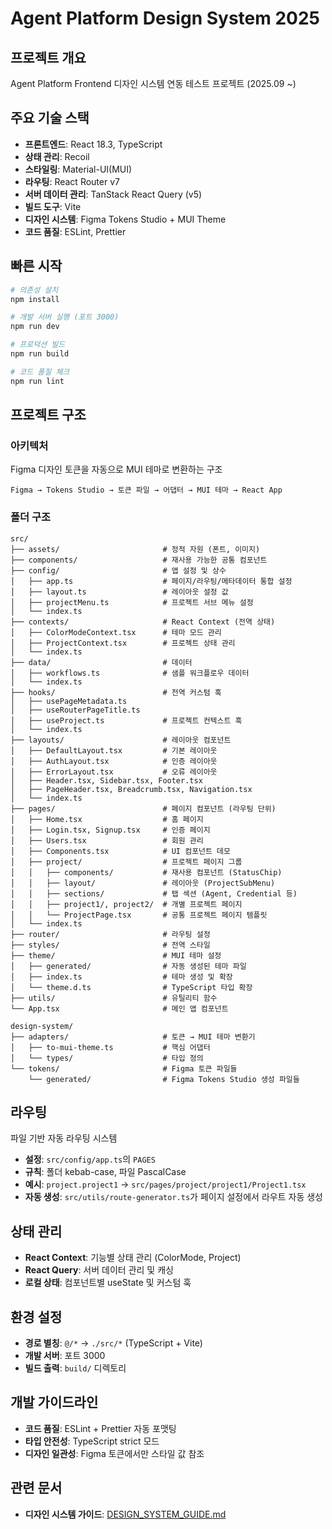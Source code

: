 # Agent Platform Design System 2025

## 프로젝트 개요

Agent Platform Frontend 디자인 시스템 연동 테스트 프로젝트 (2025.09 ~)

## 주요 기술 스택
- **프론트엔드**: React 18.3, TypeScript
- **상태 관리**: Recoil
- **스타일링**: Material-UI(MUI)
- **라우팅**: React Router v7
- **서버 데이터 관리**: TanStack React Query (v5)
- **빌드 도구**: Vite
- **디자인 시스템**: Figma Tokens Studio + MUI Theme
- **코드 품질**: ESLint, Prettier

## 빠른 시작
```bash
# 의존성 설치
npm install

# 개발 서버 실행 (포트 3000)
npm run dev

# 프로덕션 빌드
npm run build

# 코드 품질 체크
npm run lint
```

## 프로젝트 구조

### 아키텍처
Figma 디자인 토큰을 자동으로 MUI 테마로 변환하는 구조
```
Figma → Tokens Studio → 토큰 파일 → 어댑터 → MUI 테마 → React App
```

### 폴더 구조
```
src/
├── assets/                       # 정적 자원 (폰트, 이미지)
├── components/                   # 재사용 가능한 공통 컴포넌트
├── config/                       # 앱 설정 및 상수
│   ├── app.ts                    # 페이지/라우팅/메타데이터 통합 설정
│   ├── layout.ts                 # 레이아웃 설정 값
│   ├── projectMenu.ts            # 프로젝트 서브 메뉴 설정
│   └── index.ts
├── contexts/                     # React Context (전역 상태)
│   ├── ColorModeContext.tsx      # 테마 모드 관리
│   ├── ProjectContext.tsx        # 프로젝트 상태 관리
│   └── index.ts
├── data/                         # 데이터
│   ├── workflows.ts              # 샘플 워크플로우 데이터
│   └── index.ts
├── hooks/                        # 전역 커스텀 훅
│   ├── usePageMetadata.ts
│   ├── useRouterPageTitle.ts
│   ├── useProject.ts             # 프로젝트 컨텍스트 훅
│   └── index.ts
├── layouts/                      # 레이아웃 컴포넌트
│   ├── DefaultLayout.tsx         # 기본 레이아웃
│   ├── AuthLayout.tsx            # 인증 레이아웃
│   ├── ErrorLayout.tsx           # 오류 레이아웃
│   ├── Header.tsx, Sidebar.tsx, Footer.tsx
│   ├── PageHeader.tsx, Breadcrumb.tsx, Navigation.tsx
│   └── index.ts
├── pages/                        # 페이지 컴포넌트 (라우팅 단위)
│   ├── Home.tsx                  # 홈 페이지
│   ├── Login.tsx, Signup.tsx     # 인증 페이지
│   ├── Users.tsx                 # 회원 관리
│   ├── Components.tsx            # UI 컴포넌트 데모
│   ├── project/                  # 프로젝트 페이지 그룹
│   │   ├── components/           # 재사용 컴포넌트 (StatusChip)
│   │   ├── layout/               # 레이아웃 (ProjectSubMenu)
│   │   ├── sections/             # 탭 섹션 (Agent, Credential 등)
│   │   ├── project1/, project2/  # 개별 프로젝트 페이지
│   │   └── ProjectPage.tsx       # 공통 프로젝트 페이지 템플릿
│   └── index.ts
├── router/                       # 라우팅 설정
├── styles/                       # 전역 스타일
├── theme/                        # MUI 테마 설정
│   ├── generated/                # 자동 생성된 테마 파일
│   ├── index.ts                  # 테마 생성 및 확장
│   └── theme.d.ts                # TypeScript 타입 확장
├── utils/                        # 유틸리티 함수
└── App.tsx                       # 메인 앱 컴포넌트

design-system/
├── adapters/                     # 토큰 → MUI 테마 변환기
│   ├── to-mui-theme.ts           # 핵심 어댑터
│   └── types/                    # 타입 정의
└── tokens/                       # Figma 토큰 파일들
    └── generated/                # Figma Tokens Studio 생성 파일들
```

## 라우팅
파일 기반 자동 라우팅 시스템
- **설정**: `src/config/app.ts`의 `PAGES`
- **규칙**: 폴더 kebab-case, 파일 PascalCase
- **예시**: `project.project1` → `src/pages/project/project1/Project1.tsx`
- **자동 생성**: `src/utils/route-generator.ts`가 페이지 설정에서 라우트 자동 생성

## 상태 관리
- **React Context**: 기능별 상태 관리 (ColorMode, Project)
- **React Query**: 서버 데이터 관리 및 캐싱
- **로컬 상태**: 컴포넌트별 useState 및 커스텀 훅

## 환경 설정
- **경로 별칭**: `@/*` → `./src/*` (TypeScript + Vite)
- **개발 서버**: 포트 3000
- **빌드 출력**: `build/` 디렉토리

## 개발 가이드라인
- **코드 품질**: ESLint + Prettier 자동 포맷팅
- **타입 안전성**: TypeScript strict 모드
- **디자인 일관성**: Figma 토큰에서만 스타일 값 참조

## 관련 문서
- **디자인 시스템 가이드**: [DESIGN_SYSTEM_GUIDE.md](./design-system/DESIGN_SYSTEM_GUIDE.md)
